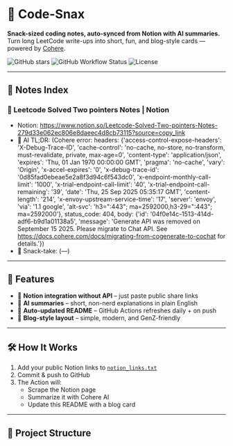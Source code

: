 # 🍿 Code-Snax

**Snack-sized coding notes, auto-synced from Notion with AI summaries.**  
Turn long LeetCode write-ups into short, fun, and blog-style cards — powered by [Cohere](https://cohere.com).  

![GitHub stars](https://img.shields.io/github/stars/mangopep/leetcode-unlocked-?style=flat&color=yellow)
![GitHub Workflow Status](https://img.shields.io/github/actions/workflow/status/mangopep/leetcode-unlocked-/update-readme.yml?label=CI&logo=github)
![License](https://img.shields.io/badge/license-MIT-blue)

---

## 📖 Notes Index

<!-- SNAX-START -->
### 🔗 Leetcode Solved Two pointers Notes | Notion
- Notion: https://www.notion.so/Leetcode-Solved-Two-pointers-Notes-279d33e062ec806e8daeec4d8cb73115?source=copy_link
- 📝 AI TL;DR: (Cohere error: headers: {'access-control-expose-headers': 'X-Debug-Trace-ID', 'cache-control': 'no-cache, no-store, no-transform, must-revalidate, private, max-age=0', 'content-type': 'application/json', 'expires': 'Thu, 01 Jan 1970 00:00:00 GMT', 'pragma': 'no-cache', 'vary': 'Origin', 'x-accel-expires': '0', 'x-debug-trace-id': '0d85fad0ebeae5e2a8f3d94c6f543dc0', 'x-endpoint-monthly-call-limit': '1000', 'x-trial-endpoint-call-limit': '40', 'x-trial-endpoint-call-remaining': '39', 'date': 'Thu, 25 Sep 2025 05:35:17 GMT', 'content-length': '214', 'x-envoy-upstream-service-time': '17', 'server': 'envoy', 'via': '1.1 google', 'alt-svc': 'h3=":443"; ma=2592000,h3-29=":443"; ma=2592000'}, status_code: 404, body: {'id': '04f0e14c-1513-414d-adf6-b9d1a01138a5', 'message': 'Generate API was removed on September 15 2025. Please migrate to Chat API. See https://docs.cohere.com/docs/migrating-from-cogenerate-to-cochat for details.'})
- 🍪 Snack-take: (—)
<!-- SNAX-END -->

---

## 🚀 Features
- 🔗 **Notion integration without API** – just paste public share links  
- 🤖 **AI summaries** – short, non-nerd explanations in plain English  
- 📝 **Auto-updated README** – GitHub Actions refreshes daily + on push  
- 🎨 **Blog-style layout** – simple, modern, and GenZ-friendly  

---

## 🛠 How It Works
1. Add your public Notion links to [`notion_links.txt`](./notion_links.txt)  
2. Commit & push to GitHub  
3. The Action will:  
   - Scrape the Notion page  
   - Summarize it with Cohere AI  
   - Update this README with a blog card  

---

## 📂 Project Structure

